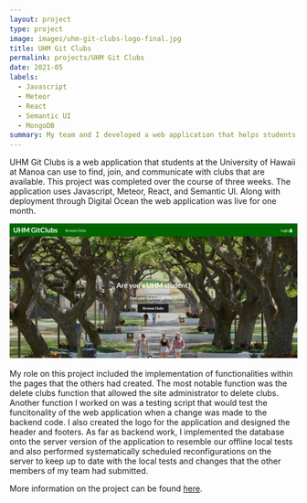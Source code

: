 ```yaml
---
layout: project
type: project
image: images/uhm-git-clubs-logo-final.jpg
title: UHM Git Clubs
permalink: projects/UHM Git Clubs
date: 2021-05
labels:
  - Javascript
  - Meteor
  - React
  - Semantic UI
  - MongoDB
summary: My team and I developed a web application that helps students at the University of Hawaii at Manoa find, join, and communicate with clubs that are available.
---
```


UHM Git Clubs is a web application that students at the University of Hawaii at Manoa can use to find, join, and communicate with clubs that are available. This project was completed over the course of three weeks. The application uses Javascript, Meteor, React, and Semantic UI. Along with deployment through Digital Ocean the web application was live for one month.

<img class = "ui fluid image" src = "../images/uhm-git-clubs-landing.png">

My role on this project included the implementation of functionalities within the pages that the others had created. The most notable function was the delete clubs function that allowed the site administrator to delete clubs. Another function I worked on was a testing script that would test the funcitonality of the web application when a change was made to the backend code. I also created the logo for the application and designed the header and footers. As far as backend work, I implemented the database onto the server version of the application to resemble our offline local tests and also performed systematically scheduled reconfigurations on the server to keep up to date with the local tests and changes that the other members of my team had submitted.

More information on the project can be found [here](https://uhm-gitclubs.github.io/).
